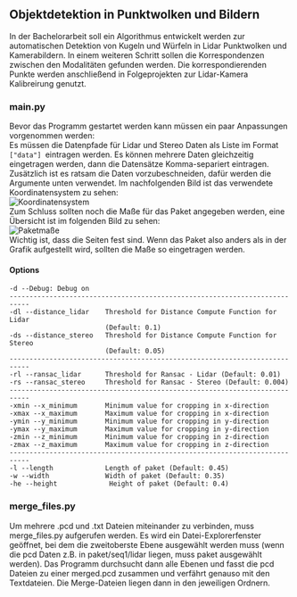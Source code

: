 ## Objektdetektion in Punktwolken und Bildern ##
In der Bachelorarbeit soll ein Algorithmus entwickelt werden zur automatischen Detektion von Kugeln und Würfeln in Lidar Punktwolken und Kamerabildern. In einem weiteren Schritt sollen die Korrespondenzen zwischen den Modalitäten gefunden werden. Die korrespondierenden Punkte werden anschließend in Folgeprojekten zur Lidar-Kamera Kalibreirung genutzt.

### main.py ###
Bevor das Programm gestartet werden kann müssen ein paar Anpassungen
vorgenommen werden:\
Es müssen die Datenpfade für Lidar und Stereo Daten als Liste im Format ````["data"] ````eintragen werden. 
Es können mehrere Daten gleichzeitig eingetragen werden, dann die Datensätze Komma-separiert eintragen. 
Zusätzlich ist es ratsam die Daten vorzubeschneiden, dafür werden die Argumente unten verwendet.
Im nachfolgenden Bild ist das verwendete Koordinatensystem zu sehen:\
![Koordinatensystem](https://git.ios.htwg-konstanz.de/mof-sprojekte/ba-matthias-deberling/master/alpha_coordinate_2.png)
\
Zum Schluss sollten noch die Maße für das Paket angegeben werden, eine Übersicht ist im folgenden Bild zu sehen:\
![Paketmaße](https://git.ios.htwg-konstanz.de/mof-sprojekte/ba-matthias-deberling/master/paket_2.png)
\
Wichtig ist, dass die Seiten fest sind. Wenn das Paket also anders als in der Grafik
aufgestellt wird, sollten die Maße so eingetragen werden.
#### Options ####
````
-d --Debug: Debug on
---------------------------------------------------------------------------
-dl --distance_lidar    Threshold for Distance Compute Function for Lidar
                        (Default: 0.1)
-ds --distance_stereo   Threshold for Distance Compute Function for Stereo
                        (Default: 0.05)
---------------------------------------------------------------------------
-rl --ransac_lidar      Threshold for Ransac - Lidar (Default: 0.01)
-rs --ransac_stereo     Threshold for Ransac - Stereo (Default: 0.004)
---------------------------------------------------------------------------
-xmin --x_minimum       Minimum value for cropping in x-direction
-xmax --x_maximum       Maximum value for cropping in x-direction
-ymin --y_minimum       Minimum value for cropping in y-direction
-ymax --y_maximum       Maximum value for cropping in y-direction
-zmin --z_minimum       Minimum value for cropping in z-direction
-zmax --z_maximum       Maximum value for cropping in z-direction
---------------------------------------------------------------------------
-l --length             Length of paket (Default: 0.45)
-w --width              Width of paket (Default: 0.35)
-he --height             Height of paket (Default: 0.4)
````


### merge_files.py ###
Um mehrere .pcd und .txt Dateien miteinander zu verbinden, 
muss merge_files.py aufgerufen werden. Es wird ein Datei-Explorerfenster 
geöffnet, bei dem die zweitoberste Ebene ausgewählt werden muss
(wenn die pcd Daten z.B. in paket/seq1/lidar liegen, muss paket ausgewählt werden).
Das Programm durchsucht dann alle Ebenen und fasst die pcd Dateien 
zu einer merged.pcd zusammen und verfährt genauso mit den Textdateien.
Die Merge-Dateien liegen dann in den jeweiligen Ordnern.
